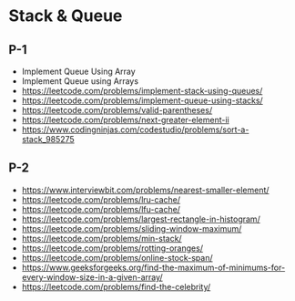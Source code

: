 # Stack & Queue

## P-1
- Implement Queue Using Array
- Implement Queue using Arrays
- https://leetcode.com/problems/implement-stack-using-queues/
- https://leetcode.com/problems/implement-queue-using-stacks/
- https://leetcode.com/problems/valid-parentheses/
- https://leetcode.com/problems/next-greater-element-ii
- https://www.codingninjas.com/codestudio/problems/sort-a-stack_985275

## P-2

- https://www.interviewbit.com/problems/nearest-smaller-element/
- https://leetcode.com/problems/lru-cache/
- https://leetcode.com/problems/lfu-cache/
- https://leetcode.com/problems/largest-rectangle-in-histogram/
- https://leetcode.com/problems/sliding-window-maximum/
- https://leetcode.com/problems/min-stack/
- https://leetcode.com/problems/rotting-oranges/
- https://leetcode.com/problems/online-stock-span/
- https://www.geeksforgeeks.org/find-the-maximum-of-minimums-for-every-window-size-in-a-given-array/
- https://leetcode.com/problems/find-the-celebrity/
